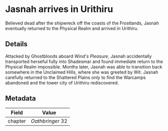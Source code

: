# Jasnah arrives in Urithiru
Believed dead after the shipwreck off the coasts of the Frostlands, Jasnah eventually returned to the Physical Realm and arrived in Urithiru.

## Details
Attacked by Ghostbloods aboard *Wind's Pleasure*, Jasnah accidentally transported herseful fully into Shadesmar and found immediate return to the Physical Realm impossible. Months later, Jasnah was able to transition back somewhere in the Unclaimed Hills, where she was greeted by Wit. Jasnah carefully returned to the Shattered Plains only to find the Warcamps abandoned and the tower city of Urithiru rediscovered.

## Metadata
| Field | Value |
| ----- | ----- |
| chapter | *Oathbringer* 32 |
